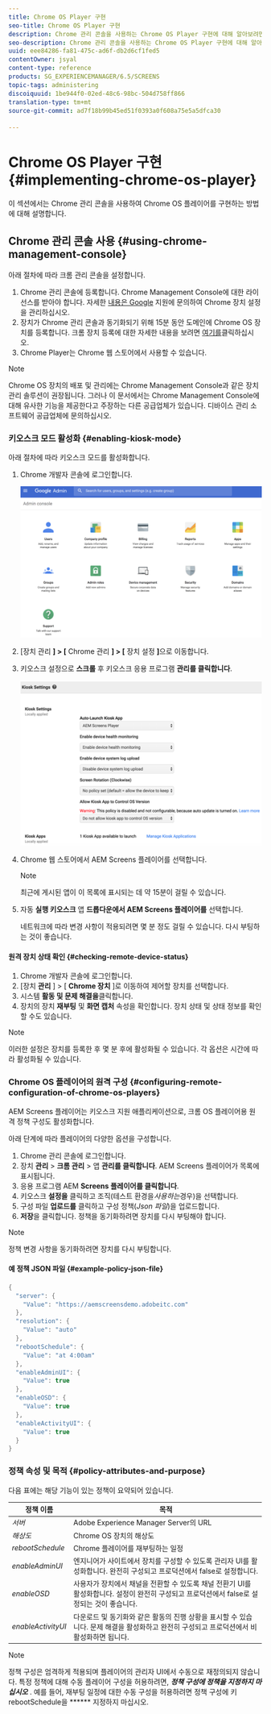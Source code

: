 ```yaml
---
title: Chrome OS Player 구현
seo-title: Chrome OS Player 구현
description: Chrome 관리 콘솔을 사용하는 Chrome OS Player 구현에 대해 알아보려면 이 페이지를 따르십시오.
seo-description: Chrome 관리 콘솔을 사용하는 Chrome OS Player 구현에 대해 알아보려면 이 페이지를 따르십시오.
uuid: eee84286-fa81-475c-ad6f-db2d6cf1fed5
contentOwner: jsyal
content-type: reference
products: SG_EXPERIENCEMANAGER/6.5/SCREENS
topic-tags: administering
discoiquuid: 1be944f0-02ed-48c6-98bc-504d758ff866
translation-type: tm+mt
source-git-commit: ad7f18b99b45ed51f0393a0f608a75e5a5dfca30

---
```



# Chrome OS Player 구현 {#implementing-chrome-os-player}

이 섹션에서는 Chrome 관리 콘솔을 사용하여 Chrome OS 플레이어를 구현하는 방법에 대해 설명합니다.

## Chrome 관리 콘솔 사용 {#using-chrome-management-console}

아래 절차에 따라 크롬 관리 콘솔을 설정합니다.

1. Chrome 관리 콘솔에 등록합니다. Chrome Management Console에 대한 라이선스를 받아야 합니다. 자세한 [내용은 Google](https://support.google.com/chrome/a/answer/1375678?hl=en&ref_topic=2935995) 지원에 문의하여 Chrome 장치 설정을 관리하십시오.
1. 장치가 Chrome 관리 콘솔과 동기화되기 위해 15분 동안 도메인에 Chrome OS 장치를 등록합니다. 크롬 장치 등록에 대한 자세한 내용을 보려면 [여기를](https://support.google.com/chrome/a/answer/1360534?hl=en)클릭하십시오.
1. Chrome Player는 Chrome 웹 스토어에서 사용할 수 있습니다.

>[!NOTE]
>
>Chrome OS 장치의 배포 및 관리에는 Chrome Management Console과 같은 장치 관리 솔루션이 권장됩니다. 그러나 이 문서에서는 Chrome Management Console에 대해 유사한 기능을 제공한다고 주장하는 다른 공급업체가 있습니다. 디바이스 관리 소프트웨어 공급업체에 문의하십시오.

### 키오스크 모드 활성화 {#enabling-kiosk-mode}

아래 절차에 따라 키오스크 모드를 활성화합니다.

1. Chrome 개발자 콘솔에 로그인합니다.

   ![screen_shot_2017-12-08at20303pm](assets/screen_shot_2017-12-08at20303pm.png)

1. [장치 관리 **] &gt; [** Chrome 관리 **] &gt; [** 장치 설정 **]**&#x200B;으로 이동합니다.
1. 키오스크 설정으로 **스크롤** 후 키오스크 응용 프로그램 **관리를 클릭합니다**.

   ![키오스크](assets/kiosk.png)

1. Chrome 웹 스토어에서 AEM Screens 플레이어를 선택합니다.

   >[!NOTE]
   >
   >최근에 게시된 앱이 이 목록에 표시되는 데 약 15분이 걸릴 수 있습니다.

1. 자동 **실행 키오스크** 앱 **드롭다운에서 AEM Screens 플레이어를** 선택합니다.

   네트워크에 따라 변경 사항이 적용되려면 몇 분 정도 걸릴 수 있습니다. 다시 부팅하는 것이 좋습니다.

#### 원격 장치 상태 확인 {#checking-remote-device-status}

1. Chrome 개발자 콘솔에 로그인합니다.
1. [장치 **관리** ] &gt; [ **Chrome 장치** ]로 이동하여 제어할 장치를 선택합니다.
1. 시스템 **활동 및 문제 해결을**&#x200B;클릭합니다.
1. 장치의 장치 **재부팅** 및 **화면 캡처** 속성을 확인합니다. 장치 상태 및 상태 정보를 확인할 수도 있습니다.

>[!NOTE]
>
>이러한 설정은 장치를 등록한 후 몇 분 후에 활성화될 수 있습니다. 각 옵션은 시간에 따라 활성화될 수 있습니다.

### Chrome OS 플레이어의 원격 구성 {#configuring-remote-configuration-of-chrome-os-players}

AEM Screens 플레이어는 키오스크 지원 애플리케이션으로, 크롬 OS 플레이어용 원격 정책 구성도 활성화합니다.

아래 단계에 따라 플레이어의 다양한 옵션을 구성합니다.

1. Chrome 관리 콘솔에 로그인합니다.
1. 장치 **관리** &gt; **크롬 관리** &gt; 앱 **관리를 클릭합니다**. AEM Screens 플레이어가 목록에 표시됩니다.
1. 응용 프로그램 AEM **Screens 플레이어를 클릭합니다**.
1. 키오스크 **설정을** 클릭하고 조직(테스트 환경을&#x200B;*사용하는*&#x200B;경우)을 선택합니다.
1. 구성 파일 **업로드를** 클릭하고 구성 정책(*Json 파일*)을 업로드합니다.
1. **저장**&#x200B;을 클릭합니다. 정책을 동기화하려면 장치를 다시 부팅해야 합니다.

>[!NOTE]
>
>정책 변경 사항을 동기화하려면 장치를 다시 부팅합니다.

#### 예 정책 JSON 파일 {#example-policy-json-file}

```java
{
  "server": {
    "Value": "https://aemscreensdemo.adobeitc.com"
  },
  "resolution": {
    "Value": "auto"
  },
  "rebootSchedule": {
    "Value": "at 4:00am"
  },
  "enableAdminUI": {
    "Value": true
  },
  "enableOSD": {
    "Value": true
  },
  "enableActivityUI": {
    "Value": true
  }
}
```

### 정책 속성 및 목적 {#policy-attributes-and-purpose}

다음 표에는 해당 기능이 있는 정책이 요약되어 있습니다.

| **정책 이름** | **목적** |
|---|---|
| *서버* | Adobe Experience Manager Server의 URL |
| *해상도* | Chrome OS 장치의 해상도 |
| *rebootSchedule* | Chrome 플레이어를 재부팅하는 일정 |
| *enableAdminUI* | 엔지니어가 사이트에서 장치를 구성할 수 있도록 관리자 UI를 활성화합니다. 완전히 구성되고 프로덕션에서 false로 설정합니다. |
| *enableOSD* | 사용자가 장치에서 채널을 전환할 수 있도록 채널 전환기 UI를 활성화합니다. 설정이 완전히 구성되고 프로덕션에서 false로 설정되는 것이 좋습니다. |
| *enableActivityUI* | 다운로드 및 동기화와 같은 활동의 진행 상황을 표시할 수 있습니다. 문제 해결을 활성화하고 완전히 구성되고 프로덕션에서 비활성화하면 됩니다. |

>[!NOTE]
>
>정책 구성은 엄격하게 적용되며 플레이어의 관리자 UI에서 수동으로 재정의되지 않습니다. 특정 정책에 대해 수동 플레이어 구성을 허용하려면, ***정책 구성에 정책을 지정하지 마십시오*** . 예를 들어, 재부팅 일정에 대한 수동 구성을 허용하려면 정책 구성에 키 rebootSchedule을 ****** 지정하지 마십시오.
